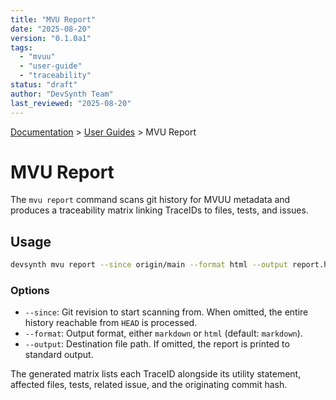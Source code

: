 ```yaml
---
title: "MVU Report"
date: "2025-08-20"
version: "0.1.0a1"
tags:
  - "mvuu"
  - "user-guide"
  - "traceability"
status: "draft"
author: "DevSynth Team"
last_reviewed: "2025-08-20"
---
```


<div class="breadcrumbs">
<a href="../index.md">Documentation</a> &gt; <a href="index.md">User Guides</a> &gt; MVU Report
</div>

# MVU Report

The `mvu report` command scans git history for MVUU metadata and produces a
traceability matrix linking TraceIDs to files, tests, and issues.

## Usage

```bash
devsynth mvu report --since origin/main --format html --output report.html
```

### Options

- `--since`: Git revision to start scanning from. When omitted, the entire
  history reachable from `HEAD` is processed.
- `--format`: Output format, either `markdown` or `html` (default: `markdown`).
- `--output`: Destination file path. If omitted, the report is printed to
  standard output.

The generated matrix lists each TraceID alongside its utility statement,
affected files, tests, related issue, and the originating commit hash.
